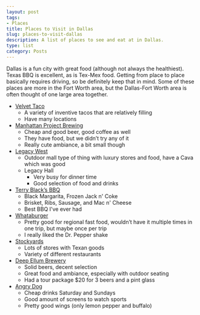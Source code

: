 ```yaml
---
layout: post
tags:
- Places
title: Places to Visit in Dallas
slug: places-to-visit-dallas
description: A list of places to see and eat at in Dallas.
type: list
category: Posts
---
```


Dallas is a fun city with great food (although not always the healthiest). Texas BBQ is excellent, as is Tex-Mex food. Getting from place to place basically requires driving, so be definitely keep that in mind. Some of these places are more in the Fort Worth area, but the Dallas-Fort Worth area is often thought of one large area together.

* [Velvet Taco](https://www.velvettaco.com/)
    * A variety of inventive tacos that are relatively filling
    * Have many locations
* [Manhattan Project Brewing](https://manhattanproject.beer/)
    * Cheap and good beer, good coffee as well
    * They have food, but we didn’t try any of it
    * Really cute ambiance, a bit small though
* [Legacy West](https://www.legacywest.com/)
    * Outdoor mall type of thing with luxury stores and food, have a Cava which was good
    * Legacy Hall
        * Very busy for dinner time
        * Good selection of food and drinks
* [Terry Black’s BBQ](https://terryblacksbbq.com/dallas)
    * Black Margarita, Frozen Jack n' Coke
    * Brisket, Ribs, Sausage, and Mac n' Cheese
    * Best BBQ I've ever had
* [Whataburger](https://whataburger.com/home)
    * Pretty good for regional fast food, wouldn’t have it multiple times in one trip, but maybe once per trip
    * I really liked the Dr. Pepper shake
* [Stockyards](https://www.fortworthstockyards.org/)
    * Lots of stores with Texan goods
    * Variety of different restaurants
* [Deep Ellum Brewery](https://deepellumbrewing.com/)
    * Solid beers, decent selection
    * Great food and ambiance, especially with outdoor seating
    * Had a tour package $20 for 3 beers and a pint glass
* [Angry Dog](https://www.angrydog.com/)
    * Cheap drinks Saturday and Sundays
    * Good amount of screens to watch sports
    * Pretty good wings (only lemon pepper and buffalo)